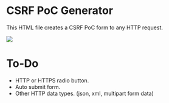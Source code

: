 # CSRF PoC Generator

This HTML file creates a CSRF PoC form to any HTTP request.

<img src="http://g.recordit.co/aOgxzF9toA.gif"/>

# To-Do 
- HTTP or HTTPS radio button.
- Auto submit form.
- Other HTTP data types. (json, xml, multipart form data)
